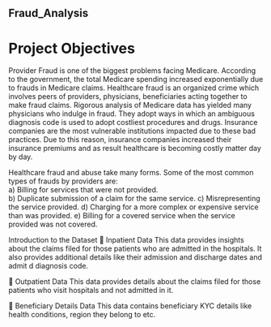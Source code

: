 ## Fraud_Analysis


# Project Objectives

Provider Fraud is one of the biggest problems facing Medicare. According to the government, the total Medicare spending increased exponentially due to frauds in Medicare claims. Healthcare fraud is an organized crime which involves peers of providers, physicians, beneficiaries acting together to make fraud claims.
Rigorous analysis of Medicare data has yielded many physicians who indulge in fraud. They adopt ways in which an ambiguous diagnosis code is used to adopt costliest procedures and drugs. Insurance companies are the most vulnerable institutions impacted due to these bad practices. Due to this reason, insurance companies increased their insurance premiums and as result healthcare is becoming costly matter day by day.
<br>

Healthcare fraud and abuse take many forms. Some of the most common types of frauds by providers are:
<br>
a)	Billing for services that were not provided.
<br>
b)	Duplicate submission of a claim for the same service.
c)	Misrepresenting the service provided.
d)	Charging for a more complex or expensive service than was provided.
e)	Billing for a covered service when the service provided was not covered.

Introduction to the Dataset
	Inpatient Data
This data provides insights about the claims filed for those patients who are admitted in the hospitals. It also provides additional details like their admission and discharge dates and admit d diagnosis code.

	Outpatient Data
This data provides details about the claims filed for those patients who visit hospitals and not admitted in it.

	Beneficiary Details Data
This data contains beneficiary KYC details like health conditions, region they belong to etc.

